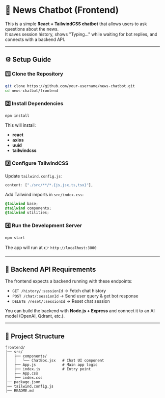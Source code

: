 # 📰 News Chatbot (Frontend)

This is a simple **React + TailwindCSS chatbot** that allows users to ask questions about the news.  
It saves session history, shows "Typing..." while waiting for bot replies, and connects with a backend API.

---

## ⚙️ Setup Guide

### 1️⃣ Clone the Repository
```sh
git clone https://github.com/your-username/news-chatbot.git
cd news-chatbot/frontend
```

### 2️⃣ Install Dependencies
```sh
npm install
```

This will install:
- **react**
- **axios**
- **uuid**
- **tailwindcss**

### 3️⃣ Configure TailwindCSS
Update `tailwind.config.js`:
```js
content: ["./src/**/*.{js,jsx,ts,tsx}"],
```

Add Tailwind imports in `src/index.css`:
```css
@tailwind base;
@tailwind components;
@tailwind utilities;
```

### 4️⃣ Run the Development Server
```sh
npm start
```

The app will run at 👉 `http://localhost:3000`

---

## 🔗 Backend API Requirements
The frontend expects a backend running with these endpoints:
- `GET /history/:sessionId` → Fetch chat history  
- `POST /chat/:sessionId` → Send user query & get bot response  
- `DELETE /reset/:sessionId` → Reset chat session  

You can build the backend with **Node.js + Express** and connect it to an AI model (OpenAI, Qdrant, etc.).

---

## 📂 Project Structure
```
frontend/
│── src/
│   ├── components/
│   │   └── ChatBox.jsx   # Chat UI component
│   ├── App.js            # Main app logic
│   ├── index.js          # Entry point
│   ├── App.css
│   ├── index.css
│── package.json
│── tailwind.config.js
│── README.md
```
